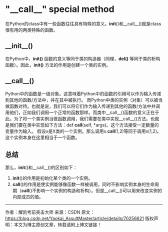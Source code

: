  # "\_\_call_\_\" special method
在Python的class中有一些函数往往具有特殊的意义。__init__()和__call__()就是class很有用的两类特殊的函数。

## \_\_init__()
在Python中，**__init__()** 函数的意义等同于类的构造器（同理，**__del__()** 等同于类的析构函数）。因此，**__init__()** 方法的作用是创建一个类的实例。

## \_\_call__()
Python中的函数是一级对象。这意味着Python中的函数的引用可以作为输入传递到其他的函数/方法中，并在其中被执行。
而Python中类的实例（对象）可以被当做函数对待。也就是说，我们可以将它们作为输入传递到其他的函数/方法中并调用他们，正如我们调用一个正常的函数那样。而类中__call__()函数的意义正在于此。为了将一个类实例当做函数调用，我们需要在类中实现__call__()方法。也就是我们要在类中实现如下方法：def __call__(self, *args)。这个方法接受一定数量的变量作为输入。 
假设x是X类的一个实例。那么调用x.__call__(1,2)等同于调用x(1,2)。这个实例本身在这里相当于一个函数。

## 总结
那么，__init__()和__call__()的区别如下： 
1. __init__()的作用是初始化某个类的一个实例。 
2. __call__()的作用是使实例能够像函数一样被调用，同时不影响实例本身的生命周期（__call__()不影响一个实例的构造和析构）。但是__call__()可以用来改变实例的内部成员的值。
--------------------- 
作者：耀凯考前突击大师 
来源：CSDN 
原文：https://blog.csdn.net/Yaokai_AssultMaster/article/details/70256621 
版权声明：本文为博主原创文章，转载请附上博文链接！